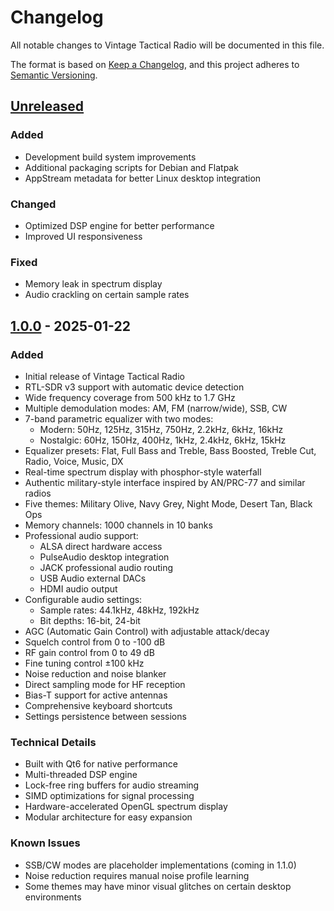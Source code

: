 # Changelog

All notable changes to Vintage Tactical Radio will be documented in this file.

The format is based on [Keep a Changelog](https://keepachangelog.com/en/1.0.0/),
and this project adheres to [Semantic Versioning](https://semver.org/spec/v2.0.0.html).

## [Unreleased]

### Added
- Development build system improvements
- Additional packaging scripts for Debian and Flatpak
- AppStream metadata for better Linux desktop integration

### Changed
- Optimized DSP engine for better performance
- Improved UI responsiveness

### Fixed
- Memory leak in spectrum display
- Audio crackling on certain sample rates

## [1.0.0] - 2025-01-22

### Added
- Initial release of Vintage Tactical Radio
- RTL-SDR v3 support with automatic device detection
- Wide frequency coverage from 500 kHz to 1.7 GHz
- Multiple demodulation modes: AM, FM (narrow/wide), SSB, CW
- 7-band parametric equalizer with two modes:
  - Modern: 50Hz, 125Hz, 315Hz, 750Hz, 2.2kHz, 6kHz, 16kHz
  - Nostalgic: 60Hz, 150Hz, 400Hz, 1kHz, 2.4kHz, 6kHz, 15kHz
- Equalizer presets: Flat, Full Bass and Treble, Bass Boosted, Treble Cut, Radio, Voice, Music, DX
- Real-time spectrum display with phosphor-style waterfall
- Authentic military-style interface inspired by AN/PRC-77 and similar radios
- Five themes: Military Olive, Navy Grey, Night Mode, Desert Tan, Black Ops
- Memory channels: 1000 channels in 10 banks
- Professional audio support:
  - ALSA direct hardware access
  - PulseAudio desktop integration
  - JACK professional audio routing
  - USB Audio external DACs
  - HDMI audio output
- Configurable audio settings:
  - Sample rates: 44.1kHz, 48kHz, 192kHz
  - Bit depths: 16-bit, 24-bit
- AGC (Automatic Gain Control) with adjustable attack/decay
- Squelch control from 0 to -100 dB
- RF gain control from 0 to 49 dB
- Fine tuning control ±100 kHz
- Noise reduction and noise blanker
- Direct sampling mode for HF reception
- Bias-T support for active antennas
- Comprehensive keyboard shortcuts
- Settings persistence between sessions

### Technical Details
- Built with Qt6 for native performance
- Multi-threaded DSP engine
- Lock-free ring buffers for audio streaming
- SIMD optimizations for signal processing
- Hardware-accelerated OpenGL spectrum display
- Modular architecture for easy expansion

### Known Issues
- SSB/CW modes are placeholder implementations (coming in 1.1.0)
- Noise reduction requires manual noise profile learning
- Some themes may have minor visual glitches on certain desktop environments

[Unreleased]: https://github.com/vintage-tactical-radio/compare/v1.0.0...HEAD
[1.0.0]: https://github.com/vintage-tactical-radio/releases/tag/v1.0.0
